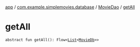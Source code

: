 [app](../../index.md) / [com.example.simplemovies.database](../index.md) / [MovieDao](index.md) / [getAll](./get-all.md)

# getAll

`abstract fun getAll(): Flow<`[`List`](https://kotlinlang.org/api/latest/jvm/stdlib/kotlin.collections/-list/index.html)`<`[`MovieDb`](../-movie-db/index.md)`>>`